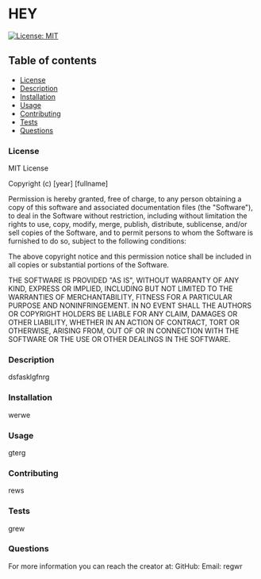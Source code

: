 
# HEY
[![License: MIT](https://img.shields.io/badge/License-MIT-yellow.svg)](https://opensource.org/licenses/MIT)

## Table of contents
* [License](#License)
* [Description](#Description)
* [Installation](#Installation)
* [Usage](#Usage)
* [Contributing](#Contributing)
* [Tests](#Tests)
* [Questions](#Questions)

### License
MIT License

Copyright (c) [year] [fullname]

Permission is hereby granted, free of charge, to any person obtaining a copy
of this software and associated documentation files (the "Software"), to deal
in the Software without restriction, including without limitation the rights
to use, copy, modify, merge, publish, distribute, sublicense, and/or sell
copies of the Software, and to permit persons to whom the Software is
furnished to do so, subject to the following conditions:

The above copyright notice and this permission notice shall be included in all
copies or substantial portions of the Software.

THE SOFTWARE IS PROVIDED "AS IS", WITHOUT WARRANTY OF ANY KIND, EXPRESS OR
IMPLIED, INCLUDING BUT NOT LIMITED TO THE WARRANTIES OF MERCHANTABILITY,
FITNESS FOR A PARTICULAR PURPOSE AND NONINFRINGEMENT. IN NO EVENT SHALL THE
AUTHORS OR COPYRIGHT HOLDERS BE LIABLE FOR ANY CLAIM, DAMAGES OR OTHER
LIABILITY, WHETHER IN AN ACTION OF CONTRACT, TORT OR OTHERWISE, ARISING FROM,
OUT OF OR IN CONNECTION WITH THE SOFTWARE OR THE USE OR OTHER DEALINGS IN THE
SOFTWARE.

    
### Description
dsfasklgfnrg
    
### Installation
werwe
    
### Usage
gterg
    
### Contributing
rews
    
### Tests
grew

### Questions
For more information you can reach the creator at:
GitHub: <a href="trfws"></a>
Email: regwr